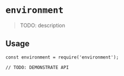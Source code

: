 # `environment`

> TODO: description

## Usage

```
const environment = require('environment');

// TODO: DEMONSTRATE API
```
